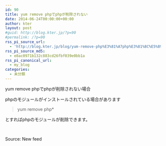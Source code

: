 ```yaml
---
id: 90
title: yum remove phpでphpが削除されない
date: 2014-06-24T00:00:00+00:00
author: kter
layout: post
#guid: http://blog.kter.jp/?p=90
#permalink: /?p=90
rss_pi_source_url:
  - 'http://blog.kter.jp/blog/yum-remove-php%E3%81%A7php%E3%81%8C%E5%89%8A%E9%99%A4%E3%81%95%E3%82%8C%E3%81%AA%E3%81%84/'
rss_pi_source_md5:
  - e8ac0971b132c883cd26fbf039e0bb1a
rss_pi_canonical_url:
  - my_blog
categories:
  - 未分類
---
```

yum remove phpでphpが削除されない場合

phpのモジュールがインストールされている場合があります

> yum remove php*

とすればphpのモジュールが削除できます。

&nbsp;

Source: New feed